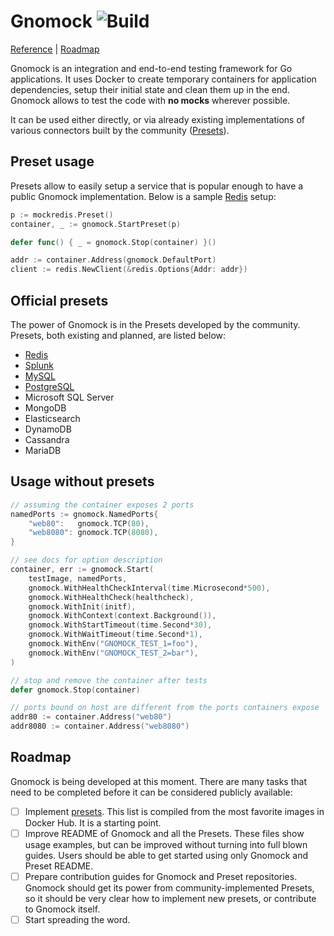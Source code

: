 # Gnomock ![Build](https://github.com/orlangure/gnomock/workflows/Build/badge.svg)

[Reference](https://pkg.go.dev/github.com/orlangure/gnomock?tab=doc) |
[Roadmap](#roadmap)

Gnomock is an integration and end-to-end testing framework for Go applications.
It uses Docker to create temporary containers for application dependencies,
setup their initial state and clean them up in the end. Gnomock allows to test
the code with **no mocks** wherever possible.

It can be used either directly, or via already existing implementations of
various connectors built by the community ([Presets](#official-presets)).

## Preset usage

Presets allow to easily setup a service that is popular enough to have a public
Gnomock implementation. Below is a sample
[Redis](https://github.com/orlangure/gnomock-redis) setup:

```go
p := mockredis.Preset()
container, _ := gnomock.StartPreset(p)

defer func() { _ = gnomock.Stop(container) }()

addr := container.Address(gnomock.DefaultPort)
client := redis.NewClient(&redis.Options{Addr: addr})
```

## Official presets

The power of Gnomock is in the Presets developed by the community. Presets,
both existing and planned, are listed below:

- [Redis](https://github.com/orlangure/gnomock-redis)
- [Splunk](https://github.com/orlangure/gnomock-splunk)
- [MySQL](https://github.com/orlangure/gnomock-mysql)
- [PostgreSQL](https://github.com/orlangure/gnomock-postgres)
- Microsoft SQL Server
- MongoDB
- Elasticsearch
- DynamoDB
- Cassandra
- MariaDB

## Usage without presets

```go
// assuming the container exposes 2 ports
namedPorts := gnomock.NamedPorts{
    "web80":   gnomock.TCP(80),
    "web8080": gnomock.TCP(8080),
}

// see docs for option description
container, err := gnomock.Start(
    testImage, namedPorts,
    gnomock.WithHealthCheckInterval(time.Microsecond*500),
    gnomock.WithHealthCheck(healthcheck),
    gnomock.WithInit(initf),
    gnomock.WithContext(context.Background()),
    gnomock.WithStartTimeout(time.Second*30),
    gnomock.WithWaitTimeout(time.Second*1),
    gnomock.WithEnv("GNOMOCK_TEST_1=foo"),
    gnomock.WithEnv("GNOMOCK_TEST_2=bar"),
)

// stop and remove the container after tests
defer gnomock.Stop(container)

// ports bound on host are different from the ports containers expose
addr80 := container.Address("web80")
addr8080 := container.Address("web8080")
```

## Roadmap

Gnomock is being developed at this moment. There are many tasks that need to be
completed before it can be considered publicly available:

- [ ] Implement [presets](#official-presets). This list is compiled from the
  most favorite images in Docker Hub. It is a starting point.
- [ ] Improve README of Gnomock and all the Presets. These files show usage
  examples, but can be improved without turning into full blown guides. Users
  should be able to get started using only Gnomock and Preset README.
- [ ] Prepare contribution guides for Gnomock and Preset repositories. Gnomock
  should get its power from community-implemented Presets, so it should be very
  clear how to implement new presets, or contribute to Gnomock itself.
- [ ] Start spreading the word.
